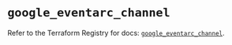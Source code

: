 # `google_eventarc_channel`

Refer to the Terraform Registry for docs: [`google_eventarc_channel`](https://registry.terraform.io/providers/hashicorp/google/6.49.3/docs/resources/eventarc_channel).
